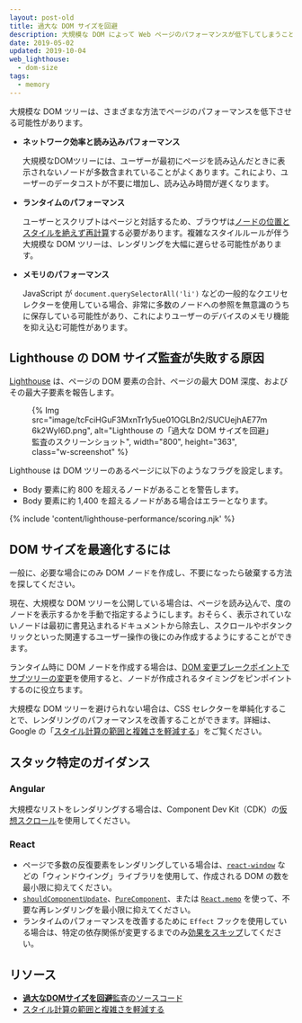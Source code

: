 ```yaml
---
layout: post-old
title: 過大な DOM サイズを回避
description: 大規模な DOM によって Web ページのパフォーマンスが低下してしまうことと、読み込み時に DOM のサイズを縮小する方法を学びます。
date: 2019-05-02
updated: 2019-10-04
web_lighthouse:
  - dom-size
tags:
  - memory
---
```


大規模な DOM ツリーは、さまざまな方法でページのパフォーマンスを低下させる可能性があります。

- **ネットワーク効率と読み込みパフォーマンス**

    大規模なDOMツリーには、ユーザーが最初にページを読み込んだときに表示されないノードが多数含まれていることがよくあります。これにより、ユーザーのデータコストが不要に増加し、読み込み時間が遅くなります。

- **ランタイムのパフォーマンス**

    ユーザーとスクリプトはページと対話するため、ブラウザは[ノードの位置とスタイルを絶えず再計算](https://developers.google.com/web/fundamentals/performance/rendering/reduce-the-scope-and-complexity-of-style-calculations?utm_source=lighthouse&utm_medium=cli)する必要があります。複雑なスタイルルールが伴う大規模な DOM ツリーは、レンダリングを大幅に遅らせる可能性があります。

- **メモリのパフォーマンス**

    JavaScript が `document.querySelectorAll('li')` などの一般的なクエリセレクターを使用している場合、非常に多数のノードへの参照を無意識のうちに保存している可能性があり、これによりユーザーのデバイスのメモリ機能を抑え込む可能性があります。

## Lighthouse の DOM サイズ監査が失敗する原因

[Lighthouse](https://developers.google.com/web/tools/lighthouse/) は、ページの DOM 要素の合計、ページの最大 DOM 深度、およびその最大子要素を報告します。

<figure class="w-figure">{% Img src="image/tcFciHGuF3MxnTr1y5ue01OGLBn2/SUCUejhAE77m6k2WyI6D.png", alt="Lighthouse の「過大な DOM サイズを回避」監査のスクリーンショット", width="800", height="363", class="w-screenshot" %}</figure>

Lighthouse は DOM ツリーのあるページに以下のようなフラグを設定します。

- Body 要素に約 800 を超えるノードがあることを警告します。
- Body 要素に約 1,400 を超えるノードがある場合はエラーとなります。

{% include 'content/lighthouse-performance/scoring.njk' %}

## DOM サイズを最適化するには

一般に、必要な場合にのみ DOM ノードを作成し、不要になったら破棄する方法を探してください。

現在、大規模な DOM ツリーを公開している場合は、ページを読み込んで、度のノードを表示するかを手動で指定するようにします。おそらく、表示されていないノードは最初に書見込まれるドキュメントから除去し、スクロールやボタンクリックといった関連するユーザー操作の後にのみ作成するようにすることができます。

ランタイム時に DOM ノードを作成する場合は、[DOM 変更ブレークポイントでサブツリーの変更](https://developers.google.com/web/tools/chrome-devtools/javascript/breakpoints#dom)を使用すると、ノードが作成されるタイミングをピンポイントするのに役立ちます。

大規模な DOM ツリーを避けられない場合は、CSS セレクターを単純化することで、レンダリングのパフォーマンスを改善することができます。詳細は、Google の「[スタイル計算の範囲と複雑さを軽減する](https://developers.google.com/web/fundamentals/performance/rendering/reduce-the-scope-and-complexity-of-style-calculations)」をご覧ください。

## スタック特定のガイダンス

### Angular

大規模なリストをレンダリングする場合は、Component Dev Kit（CDK）の[仮想スクロール](/virtualize-lists-with-angular-cdk/)を使用してください。

### React

- ページで多数の反復要素をレンダリングしている場合は、[`react-window`](/virtualize-long-lists-react-window/) などの「ウィンドウイング」ライブラリを使用して、作成される DOM の数を最小限に抑えてください。
- [`shouldComponentUpdate`](https://reactjs.org/docs/optimizing-performance.html#shouldcomponentupdate-in-action)、[`PureComponent`](https://reactjs.org/docs/react-api.html#reactpurecomponent)、または [`React.memo`](https://reactjs.org/docs/react-api.html#reactmemo) を使って、不要な再レンダリングを最小限に抑えてください。
- ランタイムのパフォーマンスを改善するために `Effect` フックを使用している場合は、特定の依存関係が変更するまでのみ[効果をスキップ](https://reactjs.org/docs/hooks-effect.html#tip-optimizing-performance-by-skipping-effects)してください。

## リソース

- [**過大なDOMサイズを回避**監査のソースコード](https://github.com/GoogleChrome/lighthouse/blob/master/lighthouse-core/audits/dobetterweb/dom-size.js)
- [スタイル計算の範囲と複雑さを軽減する](https://developers.google.com/web/fundamentals/performance/rendering/reduce-the-scope-and-complexity-of-style-calculations)
